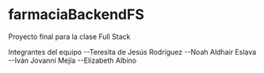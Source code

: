 # farmaciaBackendFS
Proyecto final para la clase Full Stack 

Integrantes del equipo
 --Teresita de Jesús Rodríguez 
 --Noah Aldhair Eslava
 --Iván Jovanni Mejía
 --Elizabeth Albino 
